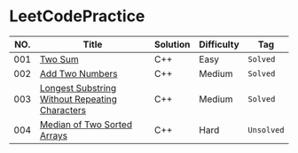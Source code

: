 # LeetCodePractice

NO.|Title|Solution|Difficulty|Tag|
|---|-----|--------|----------|---|
|001|[Two Sum](https://leetcode.com/problems/two-sum)|C++|Easy|`Solved`|
|002|[Add Two Numbers](https://leetcode.com/problems/add-two-numbers)|C++|Medium|`Solved`|
|003|[Longest Substring Without Repeating Characters](https://leetcode.com/problems/longest-substring-without-repeating-characters)|C++|Medium|`Solved`|
|004|[Median of Two Sorted Arrays](https://leetcode.com/problems/median-of-two-sorted-arrays)|C++|Hard|`Unsolved`|
